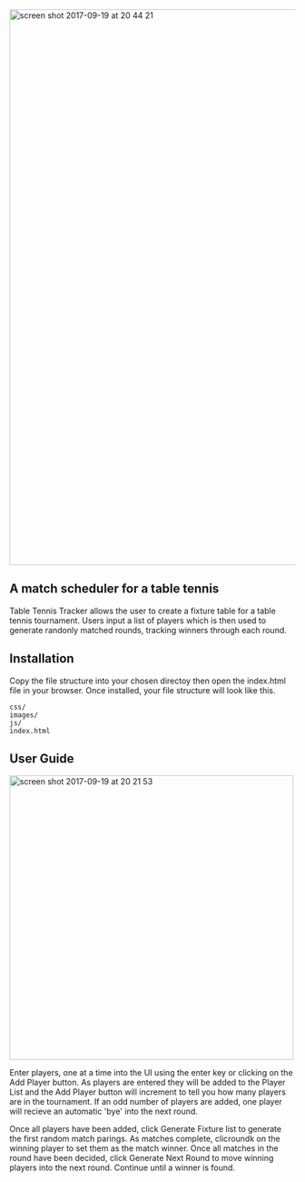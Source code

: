 
<img width="977" alt="screen shot 2017-09-19 at 20 44 21" src="https://user-images.githubusercontent.com/24626768/30612167-9e85b5c4-9d7b-11e7-9d6e-d36698c8380e.png">

## A match scheduler for a table tennis

Table Tennis Tracker allows the user to create a fixture table for a table tennis tournament.  Users input a list of players which is then used to generate randonly matched rounds, tracking winners through each round.

## Installation

Copy the file structure into your chosen directoy then open the index.html file in your browser.   Once installed, your file structure will look like this.

`````
css/
images/
js/
index.html
`````

## User Guide

<img width="500" alt="screen shot 2017-09-19 at 20 21 53" src="https://user-images.githubusercontent.com/24626768/30612706-5ec36a88-9d7d-11e7-8693-fd2695222820.png">

Enter players, one at a time into the UI using the enter key or clicking on the Add Player button.  As players are entered they will be added to the Player List and the Add Player button will increment to tell you how many players are in the tournament.  If an odd number of players are added, one player will recieve an automatic 'bye' into the next round. 



Once all players have been added, click Generate Fixture list to generate the first random match parings.  As matches complete, clicroundk on the winning player to set them as the match winner.  Once all matches in the round have been decided, click Generate Next Round to move winning players into the next round.  Continue until a winner is found.




